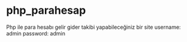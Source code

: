 # php_parahesap
 Php ile para hesabı gelir gider takibi yapabileceğiniz bir site
 username: admin
password: admin
